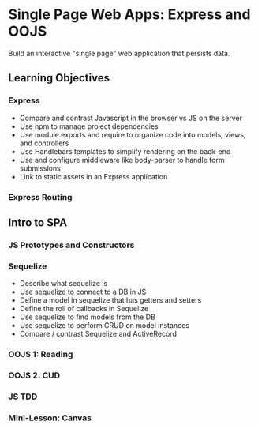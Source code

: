 # Single Page Web Apps: Express and OOJS

Build an interactive "single page" web application that persists data.

## Learning Objectives

### Express
- Compare and contrast Javascript in the browser vs JS on the server
- Use npm to manage project dependencies
- Use module.exports and require to organize code into models, views, and controllers
- Use Handlebars templates to simplify rendering on the back-end
- Use and configure middleware like body-parser to handle form submissions
- Link to static assets in an Express application

### Express Routing

## Intro to SPA

### JS Prototypes and Constructors

### Sequelize

* Describe what sequelize is
* Use sequelize to connect to a DB in JS
* Define a model in sequelize that has getters and setters
* Define the roll of callbacks in Sequelize
* Use sequelize to find models from the DB
* Use sequelize to perform CRUD on model instances
* Compare / contrast Sequelize and ActiveRecord

### OOJS 1: Reading

### OOJS 2: CUD

### JS TDD

### Mini-Lesson: Canvas
